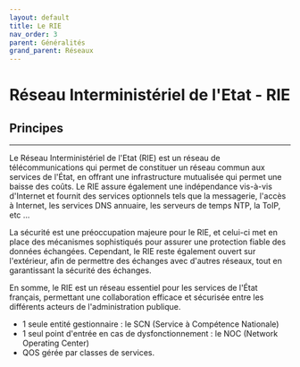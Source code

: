 ```yaml
---
layout: default
title: Le RIE
nav_order: 3
parent: Généralités
grand_parent: Réseaux
---
```


# Réseau Interministériel de l'Etat - RIE

## Principes

---

Le Réseau Interministériel de l'Etat (RIE) est un réseau de télécommunications qui permet de constituer un réseau commun aux services de l'État, en offrant une infrastructure mutualisée qui permet une baisse des coûts. Le RIE assure également une indépendance vis-à-vis d'Internet et fournit des services optionnels tels que la messagerie, l'accès à Internet, les services DNS annuaire, les serveurs de temps NTP, la ToIP, etc ...

La sécurité est une préoccupation majeure pour le RIE, et celui-ci met en place des mécanismes sophistiqués pour assurer une protection fiable des données échangées. Cependant, le RIE reste également ouvert sur l'extérieur, afin de permettre des échanges avec d'autres réseaux, tout en garantissant la sécurité des échanges.

En somme, le RIE est un réseau essentiel pour les services de l'État français, permettant une collaboration efficace et sécurisée entre les différents acteurs de l'administration publique.

- 1 seule entité gestionnaire : le SCN (Service à Compétence Nationale)
- 1 seul point d'entrée en cas de dysfonctionnement : le NOC (Network Operating Center)
- QOS gérée par classes de services.
